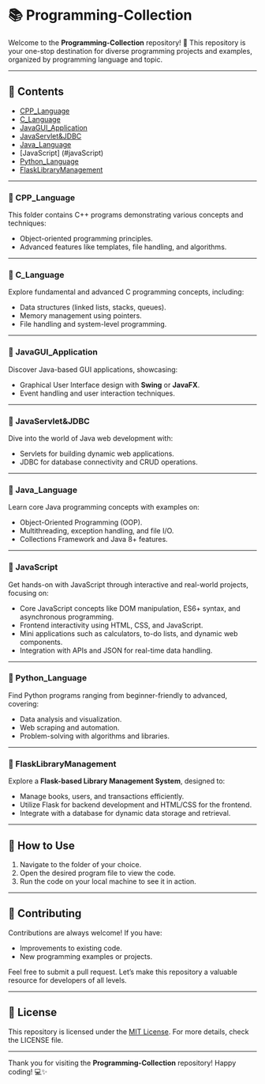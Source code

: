 # 📚 Programming-Collection

Welcome to the **Programming-Collection** repository! 🎉 This repository is your one-stop destination for diverse programming projects and examples, organized by programming language and topic.

---

## 📂 Contents

- [CPP_Language](#cpp_language)
- [C_Language](#c_language)
- [JavaGUI_Application](#javagui_application)
- [JavaServlet&JDBC](#javaservletjdbc)
- [Java_Language](#java_language)
- [JavaScript] (#javaScript)
- [Python_Language](#python_language)
- [FlaskLibraryManagement](#flasklibrarymanagement)

---

### 📘 CPP_Language
This folder contains C++ programs demonstrating various concepts and techniques:
- Object-oriented programming principles.
- Advanced features like templates, file handling, and algorithms.

---

### 📘 C_Language
Explore fundamental and advanced C programming concepts, including:
- Data structures (linked lists, stacks, queues).
- Memory management using pointers.
- File handling and system-level programming.

---

### 📘 JavaGUI_Application
Discover Java-based GUI applications, showcasing:
- Graphical User Interface design with **Swing** or **JavaFX**.
- Event handling and user interaction techniques.

---

### 📘 JavaServlet&JDBC
Dive into the world of Java web development with:
- Servlets for building dynamic web applications.
- JDBC for database connectivity and CRUD operations.

---

### 📘 Java_Language
Learn core Java programming concepts with examples on:
- Object-Oriented Programming (OOP).
- Multithreading, exception handling, and file I/O.
- Collections Framework and Java 8+ features.

---

### 📘 JavaScript
Get hands-on with JavaScript through interactive and real-world projects, focusing on:
- Core JavaScript concepts like DOM manipulation, ES6+ syntax, and asynchronous programming.
- Frontend interactivity using HTML, CSS, and JavaScript.
- Mini applications such as calculators, to-do lists, and dynamic web components.
- Integration with APIs and JSON for real-time data handling.

---
### 📘 Python_Language
Find Python programs ranging from beginner-friendly to advanced, covering:
- Data analysis and visualization.
- Web scraping and automation.
- Problem-solving with algorithms and libraries.

---

### 📘 FlaskLibraryManagement
Explore a **Flask-based Library Management System**, designed to:
- Manage books, users, and transactions efficiently.
- Utilize Flask for backend development and HTML/CSS for the frontend.
- Integrate with a database for dynamic data storage and retrieval.

---


## 🚀 How to Use
1. Navigate to the folder of your choice.
2. Open the desired program file to view the code.
3. Run the code on your local machine to see it in action.

---

## 🤝 Contributing
Contributions are always welcome! If you have:
- Improvements to existing code.
- New programming examples or projects.

Feel free to submit a pull request. Let’s make this repository a valuable resource for developers of all levels.

---

## 📜 License
This repository is licensed under the [MIT License](LICENSE). For more details, check the LICENSE file.

---

Thank you for visiting the **Programming-Collection** repository! Happy coding! 💻✨

